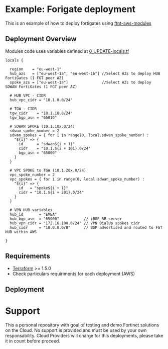 # Example: Forigate deployment

This is an example of how to deploy fortigates using [ftnt-aws-modules](https://registry.terraform.io/modules/jmvigueras/ftnt-aws-modules/aws/latest)

## Deployment Overview

Modules code uses variables defined at [0_UPDATE-locals.tf](./0_UPDATE-locals.tf)

```hcl
locals {

  region    = "eu-west-1"
  hub_azs   = ["eu-west-1a", "eu-west-1b"] //Select AZs to deploy HUB FortiGates (1 FGT peer AZ)
  spoke_azs = ["eu-west-1a"]               //Select AZs to deploy SDWAN FortiGates (1 FGT peer AZ)

  # HUB VPC - CIDR
  hub_vpc_cidr = "10.1.0.0/24"

  # TGW - CIDR
  tgw_cidr    = "10.1.10.0/24"
  tgw_bgp_asn = "65010"

  # SDWAN SPOKE (10.1.10x.0/24)
  sdwan_spoke_number = 2
  sdwan_spokes = { for i in range(0, local.sdwan_spoke_number) :
    "${i}" => {
      id      = "sdwan${i + 1}"
      cidr    = "10.1.${i + 101}.0/24"
      bgp_asn = "65000"
    }
  }

  # VPC SPOKE to TGW (10.1.20x.0/24)
  vpc_spoke_number = 2
  vpc_spokes = { for i in range(0, local.sdwan_spoke_number) :
    "${i}" => {
      id   = "spoke${i + 1}"
      cidr = "10.1.${i + 201}.0/24"
    }
  }

  # VPN HUB variables
  hub_id       = "EMEA"
  hub_bgp_asn  = "65000"           // iBGP RR server
  hub_vpn_cidr = "172.16.100.0/24" // VPN DialUp spokes cidr
  hub_cidr     = "10.0.0.0/8"      // BGP advertised and routed to FGT HUB within AWS
  
}
```

## Requirements
* [Terraform](https://learn.hashicorp.com/terraform/getting-started/install.html) >= 1.5.0
* Check particulars requiriments for each deployment (AWS) 

## Deployment

# Support
This a personal repository with goal of testing and demo Fortinet solutions on the Cloud. No support is provided and must be used by your own responsability. Cloud Providers will charge for this deployments, please take it in count before proceed.


